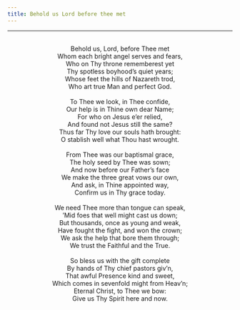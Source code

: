 ```yaml
---
title: Behold us Lord before thee met
---
```


---
<center>
<br/>
Behold us, Lord, before Thee met<br/>
Whom each bright angel serves and fears,<br/>
Who on Thy throne rememberest yet<br/>
Thy spotless boyhood’s quiet years;<br/>
Whose feet the hills of Nazareth trod,<br/>
Who art true Man and perfect God.<br/>
<br/>
To Thee we look, in Thee confide,<br/>
Our help is in Thine own dear Name;<br/>
For who on Jesus e’er relied,<br/>
And found not Jesus still the same?<br/>
Thus far Thy love our souls hath brought:<br/>
O stablish well what Thou hast wrought.<br/>
<br/>
From Thee was our baptismal grace,<br/>
The holy seed by Thee was sown;<br/>
And now before our Father’s face<br/>
We make the three great vows our own,<br/>
And ask, in Thine appointed way,<br/>
Confirm us in Thy grace today.<br/>
<br/>
We need Thee more than tongue can speak,<br/>
’Mid foes that well might cast us down;<br/>
But thousands, once as young and weak,<br/>
Have fought the fight, and won the crown;<br/>
We ask the help that bore them through;<br/>
We trust the Faithful and the True.<br/>
<br/>
So bless us with the gift complete<br/>
By hands of Thy chief pastors giv’n,<br/>
That awful Presence kind and sweet,<br/>
Which comes in sevenfold might from Heav’n;<br/>
Eternal Christ, to Thee we bow:<br/>
Give us Thy Spirit here and now.<br/>

</center>